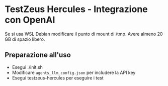 # TestZeus Hercules - Integrazione con OpenAI
Se si usa WSL Debian modificare il punto di mount di /tmp. Avere almeno 20 GB di spazio libero.
## Preparazione all'uso
- Esegui ./init.sh
- Modificare `agents_llm_config.json` per includere la API key
- Esegui testzeus-hercules per eseguire i test